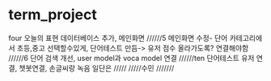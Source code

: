 # term_project

four 오늘의 표현 데이터베이스 추가, 메인화면 
//////5 메인화면 수정- 단어 카테고리에서 초등,중고 선택할수있게, 단어테스트 만듬-> 유저 점수 올라가도록? 연결해야함
//////6 단어 검색 개선, user model과 voca model 연결
//////ten 단어테스트 유저 연결, 챗봇연결, 손글씨랑 녹음 일단은 
/////
/////수민
///////